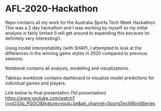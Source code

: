 # AFL-2020-Hackathon
Repo contains all my work for the Australia Sports Tech Week Hackathon. 
This was a 2 day hackathon and I was working by myself so my initial analysis is fairly limited (I will get around to expanding this because its definitely very interesting!).

Using model interpretability (with SHAP), I attempted to look at the differences in the winning game styles in 2020 compared to previous seasons.

Notebook contains all analysis, modelling and visualizations.

Tableau workbook contains dashboard to visualize model predictions for individual games and players.

Link below to final presentation (1st presentation)
https://www.youtube.com/watch?v=qO33g_PGGCI&feature=youtu.be&ab_channel=SportsTechWorldSeries
